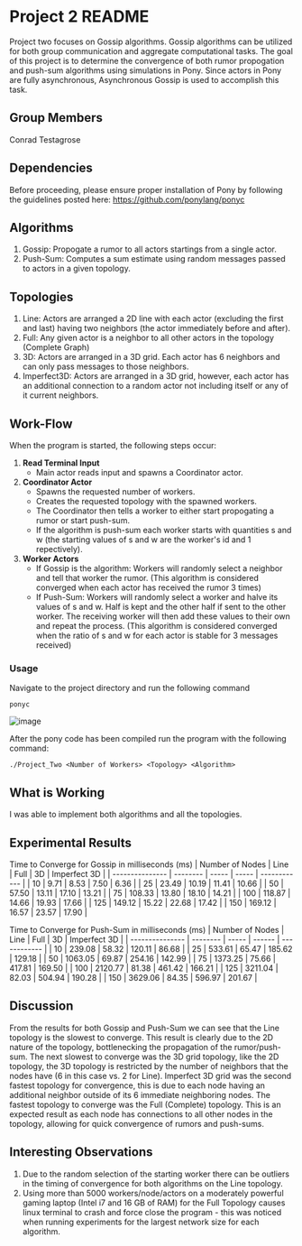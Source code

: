 # Project 2 README
Project two focuses on Gossip algorithms. Gossip algorithms can be utilized for both group communication and aggregate computational tasks. The goal of this project is to determine the convergence of both rumor propogation and push-sum algorithms using simulations in Pony. Since actors in Pony are fully asynchronous, Asynchronous Gossip is used to accomplish this task.

## Group Members
Conrad Testagrose

## Dependencies
Before proceeding, please ensure proper installation of Pony by following the guidelines posted here: https://github.com/ponylang/ponyc

## Algorithms
1. Gossip: Propogate a rumor to all actors startings from a single actor.
2. Push-Sum: Computes a sum estimate using random messages passed to actors in a given topology.

## Topologies
1. Line: Actors are arranged a 2D line with each actor (excluding the first and last) having two neighbors (the actor immediately before and after).
2. Full: Any given actor is a neighbor to all other actors in the topology (Complete Graph)
3. 3D: Actors are arranged in a 3D grid. Each actor has 6 neighbors and can only pass messages to those neighbors.
4. Imperfect3D: Actors are arranged in a 3D grid, however, each actor has an additional connection to a random actor not including itself or any of it current neighbors. 

## Work-Flow
When the program is started, the following steps occur:

1. **Read Terminal Input**
   - Main actor reads input and spawns a Coordinator actor.
3. **Coordinator Actor**
    - Spawns the requested number of workers.
    - Creates the requested topology with the spawned workers.
    - The Coordinator then tells a worker to either start propogating a rumor or start push-sum.
    - If the algorithm is push-sum each worker starts with quantities s and w (the starting values of s and w are the worker's id and 1 repectively).
4. **Worker Actors**
    - If Gossip is the algorithm: Workers will randomly select a neighbor and tell that worker the rumor. (This algorithm is considered converged when each actor has received the rumor 3 times)
    - If Push-Sum: Workers will randomly select a worker and halve its values of s and w. Half is kept and the other half if sent to the other worker. The receiving worker will then add these values to their own and repeat the process. (This algorithm is considered converged when the ratio of s and w for each actor is stable for 3 messages received)

### Usage
Navigate to the project directory and run the following command
```
ponyc
```

![image]()


After the pony code has been compiled run the program with the following command:
```
./Project_Two <Number of Workers> <Topology> <Algorithm>
```

## What is Working
I was able to implement both algorithms and all the topologies.


## Experimental Results
Time to Converge for Gossip in milliseconds (ms)
| Number of Nodes | Line     | Full  | 3D    | Imperfect 3D |
| --------------- | -------- | ----- | ----- | ------------ |
| 10              | 9.71     | 8.53  |	7.50  |	6.36        |
| 25              | 23.49    | 10.19 |	11.41 |	10.66       |
| 50              | 57.50    | 13.11 |	17.10 |	13.21       |
| 75              | 108.33   | 13.80 |	18.10 |	14.21       |
| 100             | 118.87   | 14.66 |	19.93 |	17.66       |
| 125             | 149.12   | 15.22 |	22.68 |	17.42       |
| 150             | 169.12   | 16.57 |	23.57 |	17.90       |

Time to Converge for Push-Sum in milliseconds (ms)
| Number of Nodes | Line     | Full  | 3D     | Imperfect 3D |
| --------------- | -------- | ----- | ------ | ------------ |
| 10              | 239.08	  | 58.32 | 120.11 |	86.68        |
| 25              | 533.61	  | 65.47 |	185.62 |	129.18       |
| 50              | 1063.05  | 69.87 |	254.16 |	142.99       |
| 75              | 1373.25  | 75.66 |	417.81 |	169.50       |
| 100             | 2120.77  | 81.38 |	461.42 |	166.21       |
| 125             | 3211.04  | 82.03 |	504.94 |	190.28       |
| 150             | 3629.06  | 84.35 |	596.97 |	201.67       |

## Discussion
From the results for both Gossip and Push-Sum we can see that the Line topology is the slowest to converge. This result is clearly due to the 2D nature of the topology, bottlenecking the propagation of the rumor/push-sum. The next slowest to converge was the 3D grid topology, like the 2D topology, the 3D topology is restricted by the number of neighbors that the nodes have (6 in this case vs. 2 for Line). Imperfect 3D grid was the second fastest topology for convergence, this is due to each node having an additional neighbor outside of its 6 immediate neighboring nodes. The fastest topology to converge was the Full (Complete) topology. This is an expected result as each node has connections to all other nodes in the topology, allowing for quick convergence of rumors and push-sums. 

## Interesting Observations
1. Due to the random selection of the starting worker there can be outliers in the timing of convergence for both algorithms on the Line topology.
2. Using more than 5000 workers/node/actors on a moderately powerful gaming laptop (Intel i7 and 16 GB of RAM) for the Full Topology causes linux terminal to crash and force close the program - this was noticed when running experiments for the largest network size for each algorithm.

